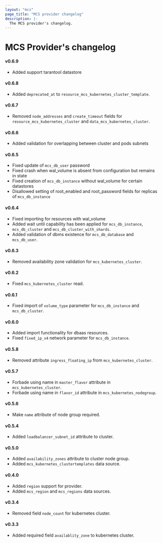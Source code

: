 ```yaml
---
layout: "mcs"
page_title: "MCS provider changelog"
description: |-
  The MCS provider's changelog.
---
```


# MCS Provider's changelog

#### v0.6.9
- Added support tarantool datastore

#### v0.6.8
- Added `deprecated_at` to `resource_mcs_kubernetes_cluster_template`.

#### v0.6.7
- Removed `node_addresses` and `create_timeout` fields for `resource_mcs_kubernetes_cluster` and `data_mcs_kubernetes_cluster`.

#### v0.6.6
- Added validation for overlapping between cluster and pods subnets

#### v0.6.5
- Fixed update of `mcs_db_user` password
- Fixed crash when wal_volume is absent from configuration but remains in state
- Fixed creation of `mcs_db_instance` without wal_volume for certain datastores
- Disallowed setting of root_enabled and root_password fields for replicas of `mcs_db_instance`

#### v0.6.4
- Fixed importing for resources with wal_volume
- Added wait until capability has been applied for `mcs_db_instance`, `mcs_db_cluster` and `mcs_db_cluster_with_shards`.
- Added validation of dbms existence for `mcs_db_database` and `mcs_db_user`.

#### v0.6.3
- Removed availability zone validation for `mcs_kubernetes_cluster`.

#### v0.6.2
- Fixed `mcs_kubernetes_cluster` read.

#### v0.6.1
- Fixed import of `volume_type` parameter for `mcs_db_instance` and `mcs_db_cluster`.

#### v0.6.0
- Added import functionality for dbaas resources.
- Fixed `fixed_ip_v4` network parameter for `mcs_db_instance`.

#### v0.5.8
- Removed attribute `ingress_floating_ip` from `mcs_kubernetes_cluster`.

#### v0.5.7
- Forbade using name in `master_flavor` attribute in `mcs_kubernetes_cluster`.
- Forbade using name in `flavor_id` attribute in `mcs_kubernetes_nodegroup`.

#### v0.5.6
- Make `name` attribute of node group required.

#### v0.5.4
- Added `loadbalancer_subnet_id` attribute to cluster.

#### v0.5.0
- Added `availability_zones` attribute to cluster node group.
- Added `mcs_kubernetes_clustertemplates` data source.

#### v0.4.0
- Added `region` support for provider.
- Added `mcs_region` and `mcs_regions` data sources.

#### v0.3.4
- Removed field `node_count` for kubernetes cluster.

#### v0.3.3
- Added required field `availablity_zone` to kubernetes cluster.
